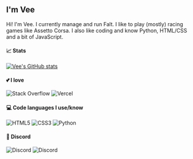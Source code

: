 ## I'm Vee

Hi! I'm Vee. I currently manage and run Falt. I like to play (mostly) racing games like Assetto Corsa. I also like coding and know Python, HTML/CSS and a bit of JavaScript.
#### 📈 Stats  

[![Vee's GitHub stats](https://github-readme-stats.vercel.app/api?username=vee-git&count_private=true&theme=buefy)](https://github.com/anuraghazra/github-readme-stats)

#### 💕 I love 
<img alt="Stack Overflow" src="https://img.shields.io/badge/-Stack%20overflow-FE7A16?style=for-the-badge&logo=stack-overflow&logoColor=white"/> <img alt="Vercel" src="https://img.shields.io/badge/vercel%20-%23000000.svg?&style=for-the-badge&logo=vercel&logoColor=white"/><br>

#### 💻 Code languages I use/know
<img alt="HTML5" src="https://img.shields.io/badge/html5%20-%23E34F26.svg?&style=for-the-badge&logo=html5&logoColor=white"/> <img alt="CSS3" src="https://img.shields.io/badge/css3%20-%231572B6.svg?&style=for-the-badge&logo=css3&logoColor=white"/> <img alt="Python" src="https://img.shields.io/badge/python%20-%2314354C.svg?&style=for-the-badge&logo=python&logoColor=white"/>

#### 💬 Discord
<img alt="Discord" src="https://img.shields.io/badge/invite.falt.ml%20-%237289DA.svg?&style=for-the-badge&logo=discord&logoColor=white"/> <img alt="Discord" src="https://img.shields.io/badge/discord.gg/dankers%20-%237289DA.svg?&style=for-the-badge&logo=discord&logoColor=white"/> <br>

